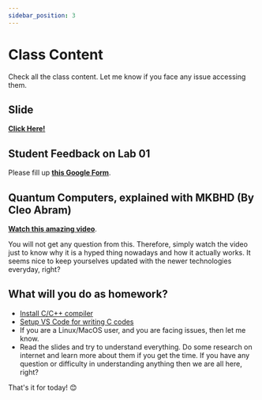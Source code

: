 ```yaml
---
sidebar_position: 3
---
```


# Class Content

Check all the class content. Let me know if you face any issue accessing them.

## Slide

**[Click Here!](https://docs.google.com/presentation/d/132XzZJ_TJoRApwlNeRBnoK9BT9De0u2cD9HEYxWs2kY/edit?usp=sharing)**


## Student Feedback on Lab 01

Please fill up **[this Google Form](https://forms.gle/UkoECT5FWvph9xxDA)**.

## Quantum Computers, explained with MKBHD (By Cleo Abram)

**[Watch this amazing video](https://www.youtube.com/watch?v=e3fz3dqhN44)**. 

You will not get any question from this. Therefore, simply watch the video just to know why it is a hyped thing nowadays and how it actually works. It seems nice to keep yourselves updated with the newer technologies everyday, right?

## What will you do as homework?

- [Install C/C++ compiler](https://www.freecodecamp.org/news/how-to-install-c-and-cpp-compiler-on-windows/)
- [Setup VS Code for writing C codes](https://www.freecodecamp.org/news/how-to-write-and-run-c-cpp-code-on-visual-studio-code/)
- If you are a Linux/MacOS user, and you are facing issues, then let me know.
- Read the slides and try to understand everything. Do some research on internet and learn more about them if you get the time. If you have any question or difficulty in understanding anything then we are all here, right? 

That's it for today! 😊 